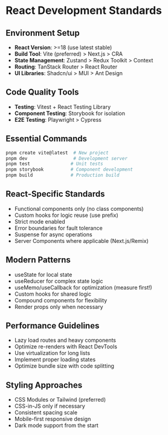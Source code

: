 # React Development Standards

## Environment Setup
- **React Version**: >=18 (use latest stable)
- **Build Tool**: Vite (preferred) > Next.js > CRA
- **State Management**: Zustand > Redux Toolkit > Context
- **Routing**: TanStack Router > React Router
- **UI Libraries**: Shadcn/ui > MUI > Ant Design

## Code Quality Tools
- **Testing**: Vitest + React Testing Library
- **Component Testing**: Storybook for isolation
- **E2E Testing**: Playwright > Cypress

## Essential Commands
```bash
pnpm create vite@latest  # New project
pnpm dev                 # Development server
pnpm test               # Unit tests
pnpm storybook          # Component development
pnpm build              # Production build
```

## React-Specific Standards
- Functional components only (no class components)
- Custom hooks for logic reuse (use prefix)
- Strict mode enabled
- Error boundaries for fault tolerance
- Suspense for async operations
- Server Components where applicable (Next.js/Remix)

## Modern Patterns
- useState for local state
- useReducer for complex state logic
- useMemo/useCallback for optimization (measure first!)
- Custom hooks for shared logic
- Compound components for flexibility
- Render props only when necessary

## Performance Guidelines
- Lazy load routes and heavy components
- Optimize re-renders with React DevTools
- Use virtualization for long lists
- Implement proper loading states
- Optimize bundle size with code splitting

## Styling Approaches
- CSS Modules or Tailwind (preferred)
- CSS-in-JS only if necessary
- Consistent spacing scale
- Mobile-first responsive design
- Dark mode support from the start